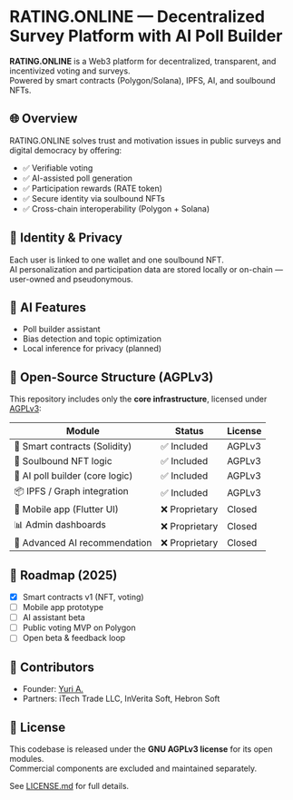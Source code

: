 # RATING.ONLINE — Decentralized Survey Platform with AI Poll Builder

**RATING.ONLINE** is a Web3 platform for decentralized, transparent, and incentivized voting and surveys.  
Powered by smart contracts (Polygon/Solana), IPFS, AI, and soulbound NFTs.

## 🌐 Overview

RATING.ONLINE solves trust and motivation issues in public surveys and digital democracy by offering:
- ✅ Verifiable voting
- ✅ AI-assisted poll generation
- ✅ Participation rewards (RATE token)
- ✅ Secure identity via soulbound NFTs
- ✅ Cross-chain interoperability (Polygon + Solana)

## 🔐 Identity & Privacy

Each user is linked to one wallet and one soulbound NFT.  
AI personalization and participation data are stored locally or on-chain — user-owned and pseudonymous.

## 🧠 AI Features

- Poll builder assistant
- Bias detection and topic optimization
- Local inference for privacy (planned)

## 🧩 Open-Source Structure (AGPLv3)

This repository includes only the **core infrastructure**, licensed under [AGPLv3](./LICENSE.md):

| Module                            | Status       | License  |
|----------------------------------|--------------|----------|
| 🧾 Smart contracts (Solidity)     | ✅ Included   | AGPLv3   |
| 🔐 Soulbound NFT logic            | ✅ Included   | AGPLv3   |
| 🧠 AI poll builder (core logic)   | ✅ Included   | AGPLv3   |
| 📦 IPFS / Graph integration       | ✅ Included   | AGPLv3   |
| 📱 Mobile app (Flutter UI)        | ❌ Proprietary | Closed   |
| 📊 Admin dashboards               | ❌ Proprietary | Closed   |
| 💼 Advanced AI recommendation     | ❌ Proprietary | Closed   |

## 📅 Roadmap (2025)

- [x] Smart contracts v1 (NFT, voting)
- [ ] Mobile app prototype
- [ ] AI assistant beta
- [ ] Public voting MVP on Polygon
- [ ] Open beta & feedback loop

## 👥 Contributors

- Founder: [Yuri A.](https://github.com/YuriLv)
- Partners: iTech Trade LLC, InVerita Soft, Hebron Soft

## 📝 License

This codebase is released under the **GNU AGPLv3 license** for its open modules.  
Commercial components are excluded and maintained separately.

See [LICENSE.md](./LICENSE.md) for full details.
